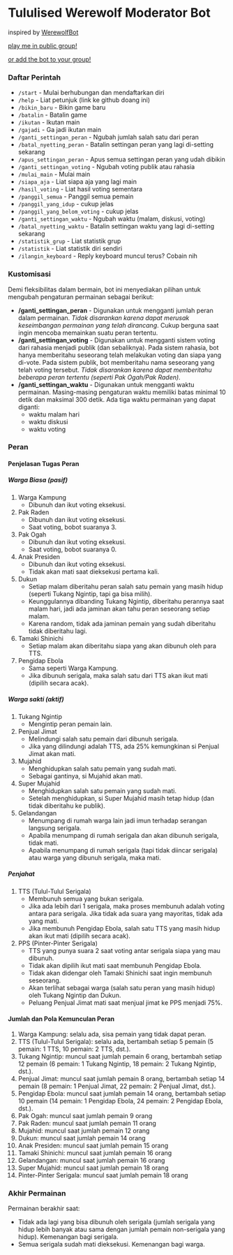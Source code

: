 # Tululised Werewolf Moderator Bot

inspired by [WerewolfBot](https://telegram.me/werewolfbot)

[play me in public group!](https://telegram.me/lycantulul)

[or add the bot to your group!](https://telegram.me/lycantulul_bot)

### Daftar Perintah
- `/start` - Mulai berhubungan dan mendaftarkan diri
- `/help` - Liat petunjuk (link ke github doang ini)
- `/bikin_baru` - Bikin game baru
- `/batalin` - Batalin game
- `/ikutan` - Ikutan main
- `/gajadi` - Ga jadi ikutan main
- `/ganti_settingan_peran` - Ngubah jumlah salah satu dari peran
- `/batal_nyetting_peran` - Batalin settingan peran yang lagi di-setting sekarang
- `/apus_settingan_peran` - Apus semua settingan peran yang udah dibikin
- `/ganti_settingan_voting` - Ngubah voting publik atau rahasia
- `/mulai_main` - Mulai main
- `/siapa_aja` - Liat siapa aja yang lagi main
- `/hasil_voting` - Liat hasil voting sementara
- `/panggil_semua` - Panggil semua pemain
- `/panggil_yang_idup` - cukup jelas
- `/panggil_yang_belom_voting` - cukup jelas
- `/ganti_settingan_waktu` - Ngubah waktu (malam, diskusi, voting)
- `/batal_nyetting_waktu` - Batalin settingan waktu yang lagi di-setting sekarang
- `/statistik_grup` - Liat statistik grup
- `/statistik` - Liat statistik diri sendiri
- `/ilangin_keyboard` - Reply keyboard muncul terus? Cobain nih

### Kustomisasi

Demi fleksibilitas dalam bermain, bot ini menyediakan pilihan untuk mengubah pengaturan permainan sebagai berikut:
- **/ganti\_settingan\_peran** - Digunakan untuk mengganti jumlah peran dalam permainan. _Tidak disarankan karena dapat merusak keseimbangan permainan yang telah dirancang_. Cukup berguna saat ingin mencoba memainkan suatu peran tertentu.
- **/ganti\_settingan\_voting** - Digunakan untuk mengganti sistem voting dari rahasia menjadi publik (dan sebaliknya). Pada sistem rahasia, bot hanya memberitahu seseorang telah melakukan voting dan siapa yang di-vote. Pada sistem publik, bot memberitahu nama seseorang yang telah voting tersebut. _Tidak disarankan karena dapat memberitahu beberapa peran tertentu (seperti Pak Ogah/Pak Raden)_.
- **/ganti\_settingan\_waktu** - Digunakan untuk mengganti waktu permainan. Masing-masing pengaturan waktu memiliki batas minimal 10 detik dan maksimal 300 detik. Ada tiga waktu permainan yang dapat diganti:
   - waktu malam hari
   - waktu diskusi
   - waktu voting

### Peran

#### Penjelasan Tugas Peran

##### Warga Biasa (pasif)
1. Warga Kampung
   - Dibunuh dan ikut voting eksekusi.
1. Pak Raden
   - Dibunuh dan ikut voting eksekusi.
   - Saat voting, bobot suaranya 3.
1. Pak Ogah
   - Dibunuh dan ikut voting eksekusi.
   - Saat voting, bobot suaranya 0.
1. Anak Presiden
   - Dibunuh dan ikut voting eksekusi.
   - Tidak akan mati saat dieksekusi pertama kali.
1. Dukun
   - Setiap malam diberitahu peran salah satu pemain yang masih hidup (seperti Tukang Ngintip, tapi ga bisa milih).
   - Keunggulannya dibanding Tukang Ngintip, diberitahu perannya saat malam hari, jadi ada jaminan akan tahu peran seseorang setiap malam.
   - Karena random, tidak ada jaminan pemain yang sudah diberitahu tidak diberitahu lagi.
1. Tamaki Shinichi
   - Setiap malam akan diberitahu siapa yang akan dibunuh oleh para TTS.
1. Pengidap Ebola
   - Sama seperti Warga Kampung.
   - Jika dibunuh serigala, maka salah satu dari TTS akan ikut mati (dipilih secara acak).

##### Warga sakti (aktif)
1. Tukang Ngintip
   - Mengintip peran pemain lain.
1. Penjual Jimat
   - Melindungi salah satu pemain dari dibunuh serigala.
   - Jika yang dilindungi adalah TTS, ada 25% kemungkinan si Penjual Jimat akan mati.
1. Mujahid
   - Menghidupkan salah satu pemain yang sudah mati.
   - Sebagai gantinya, si Mujahid akan mati.
1. Super Mujahid
   - Menghidupkan salah satu pemain yang sudah mati.
   - Setelah menghidupkan, si Super Mujahid masih tetap hidup (dan tidak diberitahu ke publik).
1. Gelandangan
   - Menumpang di rumah warga lain jadi imun terhadap serangan langsung serigala.
   - Apabila menumpang di rumah serigala dan akan dibunuh serigala, tidak mati.
   - Apabila menumpang di rumah serigala (tapi tidak diincar serigala) atau warga yang dibunuh serigala, maka mati.

##### Penjahat
1. TTS (Tulul-Tulul Serigala)
   - Membunuh semua yang bukan serigala.
   - Jika ada lebih dari 1 serigala, maka proses membunuh adalah voting antara para serigala. Jika tidak ada suara yang mayoritas, tidak ada yang mati.
   - Jika membunuh Pengidap Ebola, salah satu TTS yang masih hidup akan ikut mati (dipilih secara acak).
1. PPS (Pinter-Pinter Serigala)
   - TTS yang punya suara 2 saat voting antar serigala siapa yang mau dibunuh.
   - Tidak akan dipilih ikut mati saat membunuh Pengidap Ebola.
   - Tidak akan didengar oleh Tamaki Shinichi saat ingin membunuh seseorang.
   - Akan terlihat sebagai warga (salah satu peran yang masih hidup) oleh Tukang Ngintip dan Dukun.
   - Peluang Penjual Jimat mati saat menjual jimat ke PPS menjadi 75%.

#### Jumlah dan Pola Kemunculan Peran

1. Warga Kampung: selalu ada, sisa pemain yang tidak dapat peran.
1. TTS (Tulul-Tulul Serigala): selalu ada, bertambah setiap 5 pemain (5 pemain: 1 TTS, 10 pemain: 2 TTS, dst.).
1. Tukang Ngintip: muncul saat jumlah pemain 6 orang, bertambah setiap 12 pemain (6 pemain: 1 Tukang Ngintip, 18 pemain: 2 Tukang Ngintip, dst.).
1. Penjual Jimat: muncul saat jumlah pemain 8 orang, bertambah setiap 14 pemain (8 pemain: 1 Penjual Jimat, 22 pemain: 2 Penjual Jimat, dst.).
1. Pengidap Ebola: muncul saat jumlah pemain 14 orang, bertambah setiap 10 pemain (14 pemain: 1 Pengidap Ebola, 24 pemain: 2 Pengidap Ebola, dst.).
1. Pak Ogah: muncul saat jumlah pemain 9 orang
1. Pak Raden: muncul saat jumlah pemain 11 orang
1. Mujahid: muncul saat jumlah pemain 12 orang
1. Dukun: muncul saat jumlah pemain 14 orang
1. Anak Presiden: muncul saat jumlah pemain 15 orang
1. Tamaki Shinichi: muncul saat jumlah pemain 16 orang
1. Gelandangan: muncul saat jumlah pemain 16 orang
1. Super Mujahid: muncul saat jumlah pemain 18 orang
1. Pinter-Pinter Serigala: muncul saat jumlah pemain 18 orang

### Akhir Permainan

Permainan berakhir saat:
- Tidak ada lagi yang bisa dibunuh oleh serigala (jumlah serigala yang hidup lebih banyak atau sama dengan jumlah pemain non-serigala yang hidup). Kemenangan bagi serigala.
- Semua serigala sudah mati dieksekusi. Kemenangan bagi warga.
